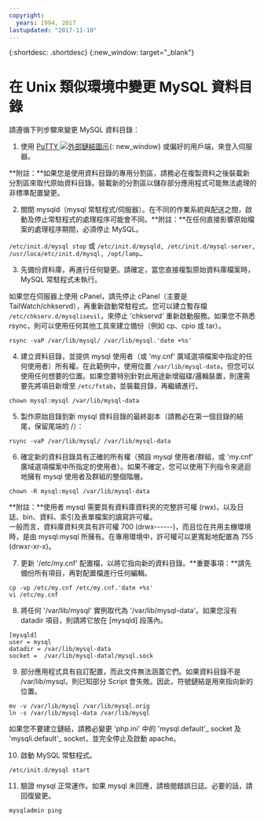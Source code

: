 ```yaml
---
copyright:
  years: 1994, 2017
lastupdated: "2017-11-10"
---
```


{:shortdesc: .shortdesc}
{:new_window: target="_blank"}

# 在 Unix 類似環境中變更 MySQL 資料目錄

請遵循下列步驟來變更 MySQL 資料目錄：

1. 使用 [PuTTY ![外部鏈結圖示](../../icons/launch-glyph.svg "外部鏈結圖示")](http://www.chiark.greenend.org.uk/~sgtatham/putty/download.html){: new_window} 或偏好的用戶端，來登入伺服器。

  **附註：**如果您是使用資料目錄的專用分割區，請務必在複製資料之後裝載新分割區來取代原始資料目錄。裝載新的分割區以儲存部分應用程式可能無法處理的非標準配置變更。

2. 關閉 mysqld（mysql 常駐程式/伺服器）。在不同的作業系統與配送之間，啟動及停止常駐程式的處理程序可能會不同。**附註：**在任何直接影響原始檔案的處理程序期間，必須停止 MySQL。

  `/etc/init.d/mysql stop`
  或
  `/etc/init.d/mysqld, /etc/init.d/mysql-server, /usr/loca/etc/init.d/mysql, /opt/lamp…`

3. 先備份資料庫，再進行任何變更。請確定，當您直接複製原始資料庫檔案時，MySQL 常駐程式未執行。<!--(or be good at flushing and locking)-->

  如果您在伺服器上使用 cPanel，請先停止 cPanel（主要是 TailWatch/chkservd），再重新啟動常駐程式。您可以建立暫存檔 `/etc/chkserv.d/mysqlisevil`，來停止 'chkservd' 重新啟動服務。如果您不熟悉 rsync，則可以使用任何其他工具來建立備份（例如 cp、cpio 或 tar）。

  `rsync -vaP /var/lib/mysql/ /var/lib/mysql.'date +%s'`

4. 建立資料目錄，並提供 mysql 使用者（或 'my.cnf' 廣域選項檔案中指定的任何使用者）所有權。在此範例中，使用位置 `/var/lib/mysql-data`，但您可以使用任何想要的位置。如果您要特別針對此用途新增磁碟/邏輯裝置，則還需要先將項目新增至 `/etc/fstab`，並裝載目錄，再繼續進行。

  `chown mysql:mysql /var/lib/mysql-data`

5. 製作原始目錄到新 mysql 資料目錄的最終副本（請務必在第一個目錄的結尾，保留尾端的 /）：

  `rsync -vaP /var/lib/mysql/ /var/lib/mysql-data`

6. 確定新的資料目錄具有正確的所有權（預設 mysql 使用者/群組，或 'my.cnf' 廣域選項檔案中所指定的使用者）。如果不確定，您可以使用下列指令來遞迴地擁有 mysql 使用者及群組的整個階層。

  `chown -R mysql:mysql /var/lib/mysql-data`

  **附註：**使用者 mysql 需要具有資料庫資料夾的完整許可權 (rwx)，以及日誌、bin、資料、索引及表單檔案的讀寫許可權。<br/>
一般而言，資料庫資料夾具有許可權 700 (drwx------)，而且位在共用主機環境時，是由 mysql:mysql 所擁有。在專用環境中，許可權可以更寬鬆地配置為 755 (drwxr-xr-x)。

7. 更新 '/etc/my.cnf' 配置檔，以將它指向新的資料目錄。**重要事項：**請先備份所有項目，再對配置檔進行任何編輯。

  `cp -vp /etc/my.cnf /etc/my.cnf.'date +%s'`<br/>
  `vi /etc/my.cnf`

8. 將任何 '/var/lib/mysql' 實例取代為 '/var/lib/mysql-data'。如果您沒有 datadir 項目，則請將它放在 [mysqld] 段落內。

  `[mysqld]`<br/>
  `user = mysql`<br/>
  `datadir = /var/lib/mysql-data`<br/>
  `socket =  /var/lib/mysql-datal/mysql.sock`<br/>

9. 部分應用程式具有自訂配置，而此文件無法涵蓋它們。如果資料目錄不是 /var/lib/mysql，則已知部分 Script 會失敗。因此，符號鏈結是用來指向新的位置。<!--(first, moving the old data directory out of the way)-->

  `mv -v /var/lib/mysql /var/lib/mysql.orig`<br/>
  `ln -s /var/lib/mysql-data /var/lib/mysql`<br/>

  如果您不要建立鏈結，請務必變更 'php.ini' 中的 'mysql.default'_ socket 及 'mysqli.default'_ socket，並完全停止及啟動 apache。

10. 啟動 MySQL 常駐程式。

  `/etc/init.d/mysql start`

11. 驗證 mysql 正常運作。如果 mysql 未回應，請檢閱錯誤日誌。必要的話，請回復變更。

  `mysqladmin ping`
